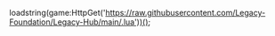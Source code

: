 loadstring(game:HttpGet('https://raw.githubusercontent.com/Legacy-Foundation/Legacy-Hub/main/.lua'))();
